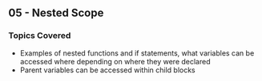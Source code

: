 ## 05 - Nested Scope

### Topics Covered

- Examples of nested functions and if statements, what variables can be accessed where depending on where they were declared
- Parent variables can be accessed within child blocks

